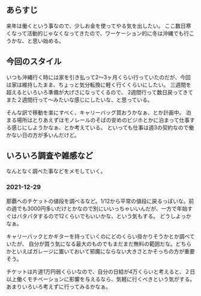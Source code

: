## あらすじ

来年は働くという事なので、少しお金を使ってやる気を出したい。
ここ数日寒くなって活動的じゃなくなってきたので、ワーケーション的に冬は沖縄でも行こうかな、と思い始める。

## 今回のスタイル

いつも沖縄行く時には家を引き払って2〜3ヶ月くらい行っていたのだが、今回は家は維持したまま、ちょっと気分転換に軽く行くくらいにしたい。
三週間を超えるといろいろ準備が大げさになってくるので、
2週間行って数日戻ってきてまた２週間行って〜みたいな感じにしたいな、と思っている。

そんな訳で移動を楽にすべく、キャリーバッグ買おうかなぁ、とか計画中。
泊まる場所はとりあえずはモノレールのそばの安めのビジホとかに泊まって仕事する感じにしようかなぁ、とか考えている。
といっても仕事は週3の契約なので働かない日の方が多いんだけど。

## いろいろ調査や雑感など

なんとなく調べた事などをメモしていく。

### 2021-12-29

那覇へのチケットの値段を調べるなど。1/12から平常の値段に戻るっぽいな。前の週でも3000円多いだけとかなので別にいいっちゃいいんだが、一方で年始すぐはバタバタするので12くらいでもいいかな、という気もする。
どうしよっかなぁ。

キャリーバックとかギターを持っていくのにどのくらい掛かりそうかとか調べていたが、
自分が買う気になる最大のものでもまだまだ無料の範囲だな。どちらかといえばガレージに置いておいて邪魔にならない大きさとかそっちの方が重要そう。

チケットは片道1万円弱くらいなので、自分の日給が4万くらいと考えると、２日以上働くモチベーションに影響を与えるなら、気軽に行くべきという気がする。
あまりいろいろ考えずに行ってみるかなぁ。